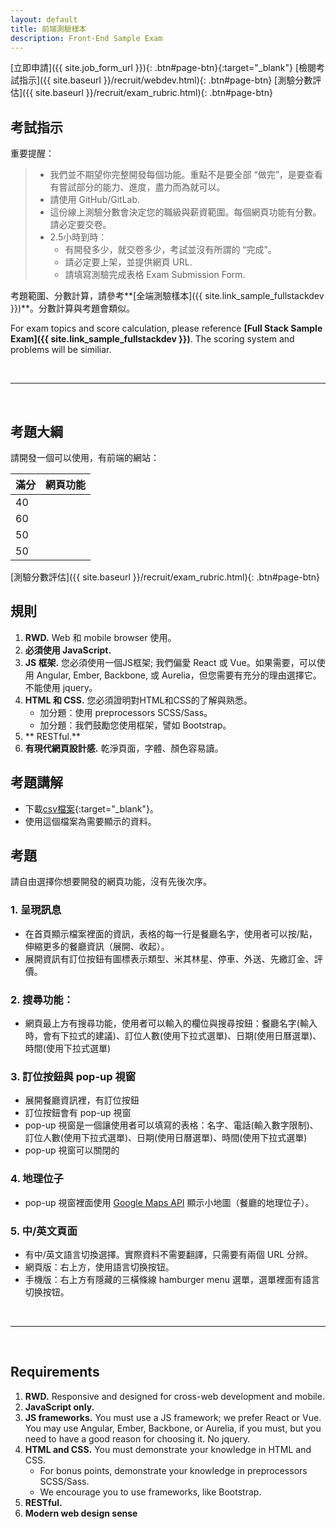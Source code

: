 ```yaml
---
layout: default
title: 前端測驗樣本
description: Front-End Sample Exam
---
```


[立即申請]({{ site.job_form_url }}){: .btn#page-btn}{:target="_blank"}
[檢閱考試指示]({{ site.baseurl }}/recruit/webdev.html){: .btn#page-btn}
[測驗分數評估]({{ site.baseurl }}/recruit/exam_rubric.html){: .btn#page-btn}

## 考試指示 

重要提醒：

> * 我們並不期望你完整開發每個功能。重點不是要全部 “做完”，是要查看有嘗試部分的能力、進度，盡力而為就可以。
> * 請使用 GitHub/GitLab.
> * 這份線上測驗分數會決定您的職級與薪資範圍。每個網頁功能有分數。請必定要交卷。
> * 2.5小時到時：
>   * 有開發多少，就交卷多少，考試並沒有所謂的 “完成”。
>   * 請必定要上架，並提供網頁 URL.
>	* 請填寫測驗完成表格 Exam Submission Form.


考題範圍、分數計算，請參考**[全端測驗樣本]({{ site.link_sample_fullstackdev }})**。分數計算與考題會類似。

For exam topics and score calculation, please reference **[Full Stack Sample Exam]({{ site.link_sample_fullstackdev }})**. The scoring system and problems will be similiar.

<br>

---

<br>

## 考題大綱

請開發一個可以使用，有前端的網站：

| 滿分 | 網頁功能 |
| --- | --- |
| 40 |  |
| 60 |  |
| 50 |  |
| 50 |  |

[測驗分數評估]({{ site.baseurl }}/recruit/exam_rubric.html){: .btn#page-btn}


## 規則

1. **RWD.** Web 和 mobile browser 使用。
1. **必須使用 JavaScript.**
1. **JS 框架.** 您必須使用一個JS框架; 我們偏愛 React 或 Vue。如果需要，可以使用 Angular, Ember, Backbone, 或 Aurelia，但您需要有充分的理由選擇它。不能使用 jquery。
1. **HTML 和 CSS.** 您必須證明對HTML和CSS的了解與熟悉。
	* 加分題：使用 preprocessors SCSS/Sass。
	* 加分題：我們鼓勵您使用框架，譬如 Bootstrap。
1. ** RESTful.**
1. **有現代網頁設計感.** 乾淨頁面，字體、顏色容易讀。

## 考題講解

* 下載[csv檔案](https://docs.google.com/spreadsheets/d/1OanzakC9Uuo6fLLLyKScTSWDH6twnPOrSN-uWvoTz-U/edit?usp=sharing){:target="_blank"}。
* 使用這個檔案為需要顯示的資料。

## 考題

請自由選擇你想要開發的網頁功能，沒有先後次序。

### 1. 呈現訊息

* 在首頁顯示檔案裡面的資訊，表格的每一行是餐廳名字，使用者可以按/點，伸縮更多的餐廳資訊（展開、收起）。
* 展開資訊有訂位按鈕有圖標表示類型、米其林星、停車、外送、先繳訂金、評價。

### 2. 搜尋功能：

* 網頁最上方有搜尋功能，使用者可以輸入的欄位與搜尋按鈕：餐廳名字(輸入時，會有下拉式的建議)、訂位人數(使用下拉式選單)、日期(使用日曆選單)、時間(使用下拉式選單)

### 3. 訂位按鈕與 pop-up 視窗

* 展開餐廳資訊裡，有訂位按鈕
* 訂位按鈕會有 pop-up 視窗
* pop-up 視窗是一個讓使用者可以填寫的表格：名字、電話(輸入數字限制)、訂位人數(使用下拉式選單)、日期(使用日曆選單)、時間(使用下拉式選單)
* pop-up 視窗可以關閉的

### 4. 地理位子

* pop-up 視窗裡面使用
[Google Maps API](https://developers.google.com/maps/documentation/embed/start) 顯示小地圖（餐廳的地理位子）。


### 5. 中/英文頁面

* 有中/英文語言切換選擇。實際資料不需要翻譯，只需要有兩個 URL 分辨。
* 網頁版：右上方，使用語言切换按钮。
* 手機版：右上方有隱藏的三橫條線 hamburger menu 選單，選單裡面有語言切换按钮。

<br>

---

<br>

## Requirements

1. **RWD.**  Responsive and designed for cross-web development and mobile.
1. **JavaScript only.**
1. **JS frameworks.** You must use a JS framework; we prefer React or Vue. You may use Angular, Ember, Backbone, or Aurelia, if you must, but you need to have a good reason for choosing it. No jquery.
1. **HTML and CSS.** You must demonstrate your knowledge in HTML and CSS.
	* For bonus points, demonstrate your knowledge in preprocessors SCSS/Sass.
	* We encourage you to use frameworks, like Bootstrap.
1. **RESTful.**
1. **Modern web design sense**
